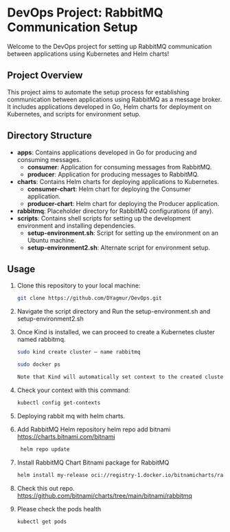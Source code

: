 # DevOps Project: RabbitMQ Communication Setup

Welcome to the DevOps project for setting up RabbitMQ communication between applications using Kubernetes and Helm charts!

## Project Overview

This project aims to automate the setup process for establishing communication between applications using RabbitMQ as a message broker. It includes applications developed in Go, Helm charts for deployment on Kubernetes, and scripts for environment setup.

## Directory Structure

- **apps**: Contains applications developed in Go for producing and consuming messages.
  - **consumer**: Application for consuming messages from RabbitMQ.
  - **producer**: Application for producing messages to RabbitMQ.
- **charts**: Contains Helm charts for deploying applications to Kubernetes.
  - **consumer-chart**: Helm chart for deploying the Consumer application.
  - **producer-chart**: Helm chart for deploying the Producer application.
- **rabbitmq**: Placeholder directory for RabbitMQ configurations (if any).
- **scripts**: Contains shell scripts for setting up the development environment and installing dependencies.
  - **setup-environment.sh**: Script for setting up the environment on an Ubuntu machine.
  - **setup-environment2.sh**: Alternate script for environment setup.

## Usage

1. Clone this repository to your local machine:

   ```bash
   git clone https://github.com/DYagmur/DevOps.git

2. Navigate the script directory and Run the setup-environment.sh and setup-environment2.sh


3. Once Kind is installed, we can proceed to create a Kubernetes cluster named rabbitmq.

    ```bash
    sudo kind create cluster — name rabbitmq

    sudo docker ps

    Note that Kind will automatically set context to the created cluster and add a prefix `kind` in front of our cluster name. Hence, our cluster name will be kind-rabbitmq.

3. Check your context with this command:


    ```bash
    kubectl config get-contexts

4. Deploying rabbit mq with helm charts.


5.  Add RabbitMQ Helm repository
    helm repo add bitnami https://charts.bitnami.com/bitnami

     ```bash
      helm repo update

6.  Install RabbitMQ Chart
    Bitnami package for RabbitMQ
     ```bash
    helm install my-release oci://registry-1.docker.io/bitnamicharts/rabbitmq

7.  Check this out repo.
    https://github.com/bitnami/charts/tree/main/bitnami/rabbitmq  

8. Please check the pods health
    ```bash
    kubectl get pods
    
